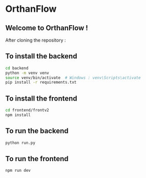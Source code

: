 # OrthanFlow

## Welcome to OrthanFlow ! 

After cloning the repository : 

## To install the backend

``` bash
cd backend
python -m venv venv
source venv/bin/activate  # Windows : venv\Scripts\activate
pip install -r requirements.txt
```

## To install the frontend 
``` bash
cd frontend/frontv2
npm install
```

## To run the backend 
``` bash
python run.py
```

## To run the frontend 
``` bash
npm run dev
```
